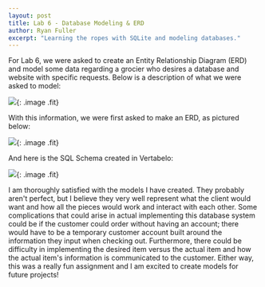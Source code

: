 ```yaml
---
layout: post
title: Lab 6 - Database Modeling & ERD
author: Ryan Fuller
excerpt: "Learning the ropes with SQLite and modeling databases."
---
```

For Lab 6, we were asked to create an Entity Relationship Diagram (ERD) and model some data regarding a grocier who desires a database and website with specific requests. Below is a description of what we were asked to model:

![](/blog/images/lab6description.png){: .image .fit}

With this information, we were first asked to make an ERD, as pictured below:

![](/blog/images/lab6erd.png){: .image .fit}

And here is the SQL Schema created in Vertabelo:

![](/blog/images/lab6vertabelo.png){: .image .fit}

I am thoroughly satisfied with the models I have created. They probably aren't perfect, but I believe they very well represent what the client would want and how all the pieces would work and interact with each other. Some complications that could arise in actual implementing this database system could be if the customer could order without having an account; there would have to be a temporary customer account built around the information they input when checking out. Furthermore, there could be difficulty in implementing the desired item versus the actual item and how the actual item's information is communicated to the customer. Either way, this was a really fun assignment and I am excited to create models for future projects!